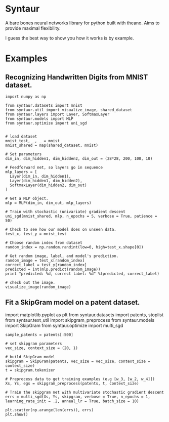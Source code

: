 # Syntaur

A bare bones neural networks library for python built with theano.
Aims to provide maximal flexibility. 

I guess the best way to show you how it works is by example. 

# Examples

## Recognizing Handwritten Digits from MNIST dataset.

```
import numpy as np

from syntaur.datasets import mnist
from syntaur.util import visualize_image, shared_dataset
from syntaur.layers import Layer, SoftmaxLayer
from syntaur.models import MLP
from syntaur.optimize import uni_sgd


# load dataset
mnist_test, _, _ = mnist
mnist_shared = map(shared_dataset, mnist)

# Set parameters
dim_in, dim_hidden1, dim_hidden2, dim_out = (28*28, 200, 100, 10)

# Feedforward net, so layers go in sequence
mlp_layers = [
  Layer(dim_in, dim_hidden1),
  Layer(dim_hidden1, dim_hidden2),
  SoftmaxLayer(dim_hidden2, dim_out)
]

# Get a MLP object.
mlp = MLP(dim_in, dim_out, mlp_layers)

# Train with stochastic (univariate) gradient descent
uni_sgd(mnist_shared, mlp, n_epochs = 5, verbose = True, patience = 50)

# Check to see how our model does on unseen data. 
test_x, test_y = mnist_test

# Choose random index from dataset
random_index = np.random.randint(low=0, high=test_x.shape[0])

# Get random image, label, and model's prediction.
random_image = test_x[random_index]
correct_label = test_y[random_index]
predicted = int(mlp.predict(random_image))
print "predicted: %d, correct label: %d" %(predicted, correct_label)

# check out the image. 
visualize_image(random_image)

```

## Fit a SkipGram model on a patent dataset. 

import matplotlib.pyplot as plt
from syntaur.datasets import patents, stoplist
from syntaur.text_util import skipgram_preprocess
from syntaur.models import SkipGram
from syntaur.optimize import multi_sgd

```
sample_patents = patents[:500]

# set skipgram parameters
vec_size, context_size = (20, 1)

# build SkipGram model
skipgram = SkipGram(patents, vec_size = vec_size, context_size = context_size)
t = skipgram.tokenizer

# Preprocess data to get training examples (e.g [w_3, [w_2, w_4]])
Xs, Ys, egs = skipgram_preprocess(patents, t, context_size)

# Train the skipgram net with multivariate stochastic gradient descent
errs = multi_sgd(Xs, Ys, skipgram, verbose = True, n_epochs = 1, learning_rate_init = .2, anneal_lr = True, batch_size = 10)

plt.scatter(np.arange(len(errs)), errs)
plt.show()
```
